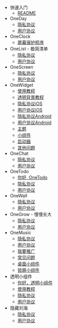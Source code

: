 - 快速入门
  - [README](README.md)
- OneDay
  - [隐私协议](cn/OneDay/privacy.md)
  - [用户协议](cn/OneDay/terms.md)
- OneClock
  - [屏幕保护程序](cn/OneClock/screensaver.md)
- OneList - 极简清单
  - [隐私协议](cn/OneList/privacy.md)
  - [用户协议](cn/OneList/terms.md)
- OneScreen
  - [隐私协议](cn/OneScreen/privacy.md)
  - [用户协议](cn/OneScreen/terms.md)
- OneWidget
  - [使用教程](cn/OneWidget/tutorial.md)
  - [透明背景教程](cn/OneWidget/transparent.md)
  - [隐私协议iOS](cn/OneWidget/privacy.md)
  - [用户协议iOS](cn/OneWidget/terms.md)
  - [隐私协议Android](cn/OneWidget/a_privacy.md)
  - [用户协议Android](cn/OneWidget/a_terms.md)
  - [主题](cn/OneWidget/theme.md)
  - [小组件](cn/OneWidget/widget.md)
  - [启动器](cn/OneWidget/launcher.md)
  - [其他问题](cn/OneWidget/others.md)
- OneChat
  - [隐私协议](cn/OneChat/privacy.md)
  - [用户协议](cn/OneChat/terms.md)
- OneTodo
  - [你好, OneTodo](cn/OneTodo/intro.md)
  - [隐私协议](cn/OneTodo/privacy.md)
  - [用户协议](cn/OneTodo/terms.md)
- OneWall
  - [隐私协议](cn/OneWall/privacy.md)
  - [用户协议](cn/OneWall/terms.md)
- OneGrow - 慢慢长大
  - [隐私协议](cn/OneGrow/privacy.md)
  - [用户协议](cn/OneGrow/terms.md)
- OneMusic
  - [隐私协议](cn/OneMusic/privacy.md)
  - [用户协议](cn/OneMusic/terms.md)
  - [我要推广](cn/OneMusic/promo.md)
  - [常见问题](cn/OneMusic/qa.md)
  - [桌面小组件](cn/OneMusic/homescreen.md)
  - [锁屏小组件](cn/OneMusic/lockscreen.md)
- 透明小组件
  - [你好，透明小组件](cn/TransparentWidget/intro.md)
  - [使用教程](cn/TransparentWidget/tutorial.md)
  - [隐私协议](cn/TransparentWidget/privacy.md)
  - [用户协议](cn/TransparentWidget/terms.md)
- 隐藏刘海
  - [隐私协议](cn/HideNotch/privacy.md)
  - [用户协议](cn/HideNotch/terms.md)

